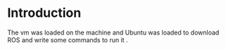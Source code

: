 # Introduction
The vm was loaded on the machine and Ubuntu was loaded to download ROS and write some commands to run it .
